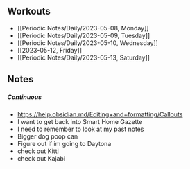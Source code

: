 ## Workouts
- [[Periodic Notes/Daily/2023-05-08, Monday]]
- [[Periodic Notes/Daily/2023-05-09, Tuesday]]
- [[Periodic Notes/Daily/2023-05-10, Wednesday]]
- [[2023-05-12, Friday]]
- [[Periodic Notes/Daily/2023-05-13, Saturday]]

## Notes

##### Continuous
- https://help.obsidian.md/Editing+and+formatting/Callouts
- I want to get back into Smart Home Gazette
- I need to remember to look at my past notes 
- Bigger dog poop can
- Figure out if im going to Daytona 
- check out Kittl 
- check out Kajabi
